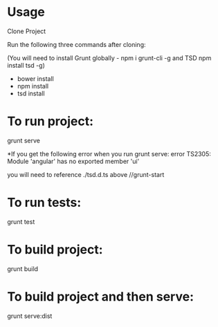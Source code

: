 Usage
=========================

Clone Project

Run the following three commands after cloning:

(You will need to install Grunt globally - npm i grunt-cli -g and TSD npm install tsd -g)

- bower install
- npm install
- tsd install 

To run project:
===============
grunt serve

*If you get the following error when you run grunt serve:
error TS2305: Module 'angular' has no exported member 'ui'

you will need to reference ./tsd.d.ts above //grunt-start

To run tests:
===============
grunt test

To build project:
===============
grunt build

To build project and then serve:
===============
grunt serve:dist





